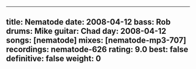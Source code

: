 
---
title: Nematode
date: 2008-04-12
bass:	Rob
drums:	Mike
guitar:	Chad
day: 2008-04-12
songs: [nematode]
mixes: [nematode-mp3-707]
recordings: nematode-626
rating: 9.0
best: false
definitive: false
weight: 0
---

